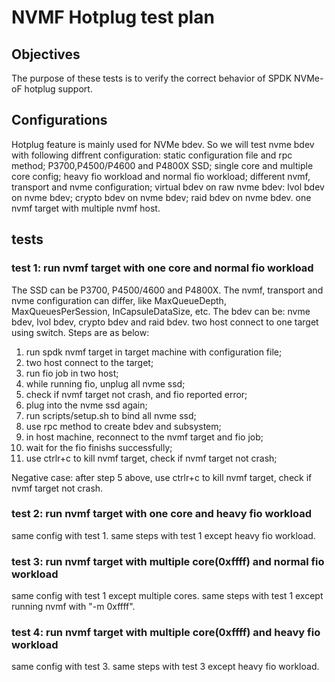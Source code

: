 # NVMF Hotplug test plan

## Objectives

The purpose of these tests is to verify the correct behavior of SPDK NVMe-oF hotplug support.

## Configurations

Hotplug feature is mainly used for NVMe bdev. So we will test nvme bdev with following diffrent configuration:
static configuration file and rpc method;
P3700,P4500/P4600 and P4800X SSD;
single core and multiple core config;
heavy fio workload and normal fio workload;
different nvmf, transport and nvme configuration;
virtual bdev on raw nvme bdev:
lvol bdev on nvme bdev;
crypto bdev on nvme bdev;
raid bdev on nvme bdev.
one nvmf target with multiple nvmf host.

## tests

### test 1: run nvmf target with one core and normal fio workload
The SSD can be P3700, P4500/4600 and P4800X.
The nvmf, transport and nvme configuration can differ,
like MaxQueueDepth, MaxQueuesPerSession, InCapsuleDataSize, etc.
The bdev can be: nvme bdev, lvol bdev, crypto bdev and raid bdev.
two host connect to one target using switch.
Steps are as below:

1. run spdk nvmf target in target machine with configuration file;
2. two host connect to the target;
3. run fio job in two host;
4. while running fio, unplug all nvme ssd;
5. check if nvmf target not crash, and fio reported error;
6. plug into the  nvme ssd again;
7. run scripts/setup.sh to bind all nvme ssd;
8. use rpc method to create bdev and subsystem;
9. in host machine, reconnect to the nvmf target and fio job;
10. wait for the fio finishs successfully;
11. use ctrlr+c to kill nvmf target, check if nvmf target not crash;

Negative case:
after step 5 above, use ctrlr+c to kill nvmf target, check if nvmf target not crash.

### test 2: run nvmf target with one core and heavy fio workload
same config with test 1.
same steps with test 1 except heavy fio workload.
### test 3: run nvmf target with multiple core(0xffff) and normal fio workload
same config with test 1 except multiple cores.
same steps with test 1 except running nvmf with "-m 0xffff".

### test 4: run nvmf target with multiple core(0xffff) and heavy fio workload
same config with test 3.
same steps with test 3 except heavy fio workload.
